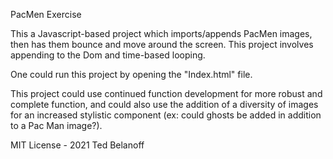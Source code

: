 PacMen Exercise

This a Javascript-based project which imports/appends PacMen images,
then has them bounce and move around the screen. This project involves appending
to the Dom and time-based looping.

One could run this project by opening the "Index.html" file. 

This project could use continued function development for more robust and complete
function, and could also use the addition of a diversity of images for an increased
stylistic component (ex: could ghosts be added in addition to a Pac Man image?).

MIT License - 2021 Ted Belanoff